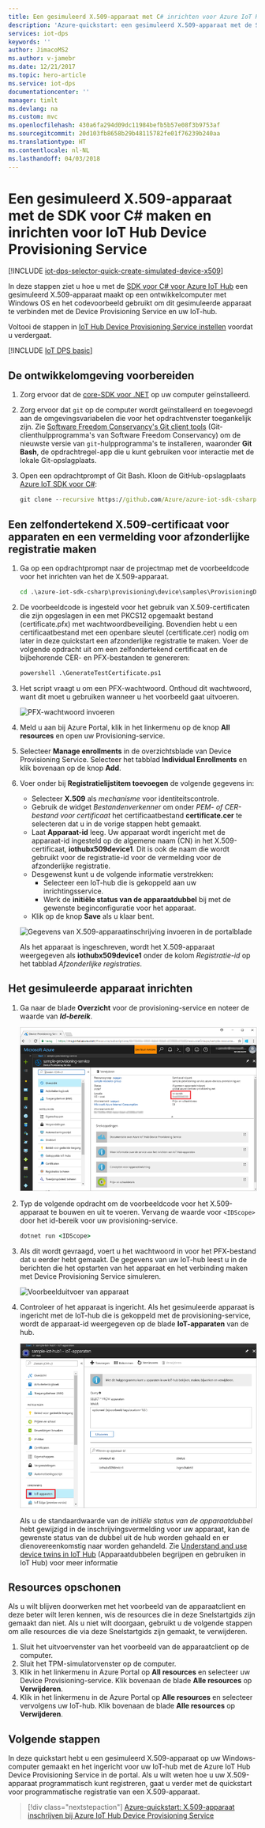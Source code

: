 ```yaml
---
title: Een gesimuleerd X.509-apparaat met C# inrichten voor Azure IoT Hub | Microsoft Docs
description: 'Azure-quickstart: een gesimuleerd X.509-apparaat met de SDK voor C# maken en inrichten voor Azure IoT Hub Device Provisioning Service'
services: iot-dps
keywords: ''
author: JimacoMS2
ms.author: v-jamebr
ms.date: 12/21/2017
ms.topic: hero-article
ms.service: iot-dps
documentationcenter: ''
manager: timlt
ms.devlang: na
ms.custom: mvc
ms.openlocfilehash: 430a6fa294d09dc11984befb5b57e08f3b9753af
ms.sourcegitcommit: 20d103fb8658b29b48115782fe01f76239b240aa
ms.translationtype: HT
ms.contentlocale: nl-NL
ms.lasthandoff: 04/03/2018
---
```

# <a name="create-and-provision-a-simulated-x509-device-using-c-device-sdk-for-iot-hub-device-provisioning-service"></a>Een gesimuleerd X.509-apparaat met de SDK voor C# maken en inrichten voor IoT Hub Device Provisioning Service
[!INCLUDE [iot-dps-selector-quick-create-simulated-device-x509](../../includes/iot-dps-selector-quick-create-simulated-device-x509.md)]

In deze stappen ziet u hoe u met de [SDK voor C# voor Azure IoT Hub](https://github.com/Azure/azure-iot-sdk-csharp) een gesimuleerd X.509-apparaat maakt op een ontwikkelcomputer met Windows OS en het codevoorbeeld gebruikt om dit gesimuleerde apparaat te verbinden met de Device Provisioning Service en uw IoT-hub.

Voltooi de stappen in [IoT Hub Device Provisioning Service instellen](./quick-setup-auto-provision.md) voordat u verdergaat.

[!INCLUDE [IoT DPS basic](../../includes/iot-dps-basic.md)]

<a id="setupdevbox"></a>
## <a name="prepare-the-development-environment"></a>De ontwikkelomgeving voorbereiden 

1. Zorg ervoor dat de [core-SDK voor .NET](https://www.microsoft.com/net/download/windows) op uw computer geïnstalleerd. 

1. Zorg ervoor dat `git` op de computer wordt geïnstalleerd en toegevoegd aan de omgevingsvariabelen die voor het opdrachtvenster toegankelijk zijn. Zie [Software Freedom Conservancy's Git client tools](https://git-scm.com/download/) (Git-clienthulpprogramma's van Software Freedom Conservancy) om de nieuwste versie van `git`-hulpprogramma's te installeren, waaronder **Git Bash**, de opdrachtregel-app die u kunt gebruiken voor interactie met de lokale Git-opslagplaats. 

4. Open een opdrachtprompt of Git Bash. Kloon de GitHub-opslagplaats [Azure IoT SDK voor C#](https://github.com/Azure/azure-iot-sdk-csharp):
    
    ```cmd
    git clone --recursive https://github.com/Azure/azure-iot-sdk-csharp.git
    ```

## <a name="create-a-self-signed-x509-device-certificate-and-individual-enrollment-entry"></a>Een zelfondertekend X.509-certificaat voor apparaten en een vermelding voor afzonderlijke registratie maken

1. Ga op een opdrachtprompt naar de projectmap met de voorbeeldcode voor het inrichten van het de X.509-apparaat.

    ```cmd
    cd .\azure-iot-sdk-csharp\provisioning\device\samples\ProvisioningDeviceClientX509
    ```

1. De voorbeeldcode is ingesteld voor het gebruik van X.509-certificaten die zijn opgeslagen in een met PKCS12 opgemaakt bestand (certificate.pfx) met wachtwoordbeveiliging. Bovendien hebt u een certificaatbestand met een openbare sleutel (certificate.cer) nodig om later in deze quickstart een afzonderlijke registratie te maken. Voer de volgende opdracht uit om een zelfondertekend certificaat en de bijbehorende CER- en PFX-bestanden te genereren:

    ```cmd
    powershell .\GenerateTestCertificate.ps1
    ```

2. Het script vraagt u om een PFX-wachtwoord. Onthoud dit wachtwoord, want dit moet u gebruiken wanneer u het voorbeeld gaat uitvoeren.

    ![ PFX-wachtwoord invoeren](./media/quick-create-simulated-device-x509-csharp/generate-certificate.png)  


4. Meld u aan bij Azure Portal, klik in het linkermenu op de knop **All resources** en open uw Provisioning-service.

4. Selecteer **Manage enrollments** in de overzichtsblade van Device Provisioning Service. Selecteer het tabblad **Individual Enrollments** en klik bovenaan op de knop **Add**. 

5. Voer onder bij **Registratielijstitem toevoegen** de volgende gegevens in:
    - Selecteer **X.509** als *mechanisme* voor identiteitscontrole.
    - Gebruik de widget *Bestandenverkenner* om onder *PEM- of CER-bestand voor certificaat* het certificaatbestand  **certificate.cer** te selecteren dat u in de vorige stappen hebt gemaakt.
    - Laat **Apparaat-id** leeg. Uw apparaat wordt ingericht met de apparaat-id ingesteld op de algemene naam (CN) in het X.509-certificaat, **iothubx509device1**. Dit is ook de naam die wordt gebruikt voor de registratie-id voor de vermelding voor de afzonderlijke registratie. 
    - Desgewenst kunt u de volgende informatie verstrekken:
        - Selecteer een IoT-hub die is gekoppeld aan uw inrichtingsservice.
        - Werk de **initiële status van de apparaatdubbel** bij met de gewenste beginconfiguratie voor het apparaat.
    - Klik op de knop **Save** als u klaar bent. 

    ![Gegevens van X.509-apparaatinschrijving invoeren in de portalblade](./media/quick-create-simulated-device-x509-csharp/enter-device-enrollment.png)  

   Als het apparaat is ingeschreven, wordt het X.509-apparaat weergegeven als **iothubx509device1** onder de kolom *Registratie-id* op het tabblad *Afzonderlijke registraties*. 

## <a name="provision-the-simulated-device"></a>Het gesimuleerde apparaat inrichten

1. Ga naar de blade **Overzicht** voor de provisioning-service en noteer de waarde van **_Id-bereik_**.

    ![DPS-eindpuntgegevens uit de portalblade extraheren](./media/quick-create-simulated-device-x509-csharp/copy-scope.png) 


2. Typ de volgende opdracht om de voorbeeldcode voor het X.509-apparaat te bouwen en uit te voeren. Vervang de waarde voor `<IDScope>` door het id-bereik voor uw provisioning-service. 

    ```cmd
    dotnet run <IDScope>
    ```

6. Als dit wordt gevraagd, voert u het wachtwoord in voor het PFX-bestand dat u eerder hebt gemaakt. De gegevens van uw IoT-hub leest u in de berichten die het opstarten van het apparaat en het verbinding maken met Device Provisioning Service simuleren. 

    ![Voorbeelduitvoer van apparaat](./media/quick-create-simulated-device-x509-csharp/sample-output.png) 

1. Controleer of het apparaat is ingericht. Als het gesimuleerde apparaat is ingericht met de IoT-hub die is gekoppeld met de provisioning-service, wordt de apparaat-id weergegeven op de blade **IoT-apparaten** van de hub. 

    ![Apparaat wordt geregistreerd voor de IoT-hub](./media/quick-create-simulated-device-x509-csharp/hub-registration.png) 

    Als u de standaardwaarde van de *initiële status van de apparaatdubbel* hebt gewijzigd in de inschrijvingsvermelding voor uw apparaat, kan de gewenste status van de dubbel uit de hub worden gehaald en er dienovereenkomstig naar worden gehandeld. Zie [Understand and use device twins in IoT Hub](../iot-hub/iot-hub-devguide-device-twins.md) (Apparaatdubbelen begrijpen en gebruiken in IoT Hub) voor meer informatie


## <a name="clean-up-resources"></a>Resources opschonen

Als u wilt blijven doorwerken met het voorbeeld van de apparaatclient en deze beter wilt leren kennen, wis de resources die in deze Snelstartgids zijn gemaakt dan niet. Als u niet wilt doorgaan, gebruikt u de volgende stappen om alle resources die via deze Snelstartgids zijn gemaakt, te verwijderen.

1. Sluit het uitvoervenster van het voorbeeld van de apparaatclient op de computer.
1. Sluit het TPM-simulatorvenster op de computer.
1. Klik in het linkermenu in Azure Portal op **All resources** en selecteer uw Device Provisioning-service. Klik bovenaan de blade **Alle resources** op **Verwijderen**.  
1. Klik in het linkermenu in de Azure Portal op **Alle resources** en selecteer vervolgens uw IoT-hub. Klik bovenaan de blade **Alle resources** op **Verwijderen**.  

## <a name="next-steps"></a>Volgende stappen

In deze quickstart hebt u een gesimuleerd X.509-apparaat op uw Windows-computer gemaakt en het ingericht voor uw IoT-hub met de Azure IoT Hub Device Provisioning Service in de portal. Als u wilt weten hoe u uw X.509-apparaat programmatisch kunt registreren, gaat u verder met de quickstart voor programmatische registratie van een X.509-apparaat. 

> [!div class="nextstepaction"]
> [Azure-quickstart: X.509-apparaat inschrijven bij Azure IoT Hub Device Provisioning Service](quick-enroll-device-x509-node.md)
